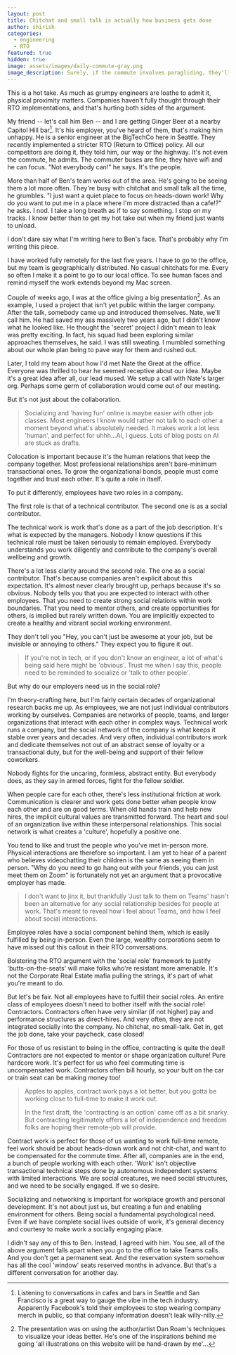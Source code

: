 ```yaml
---
layout: post
title: Chitchat and small talk is actually how business gets done
author: shirish
categories:
  - engineering
  - RTO
featured: true
hidden: true
image: assets/images/daily-commute-gray.png
image_description: Surely, if the commute involves paragliding, they'll make alternative arrangements. Illustration is mine, done on Kindle scribe.
---
```


This is a hot take. As much as grumpy engineers are loathe to admit it, physical proximity matters. Companies haven't fully thought through their RTO implementations, and that's hurting both sides of the argument.

 My friend -- let's call him Ben -- and I are getting Ginger Beer at a nearby Capitol Hill bar[^1]. It's his employer, you've heard of them, that's making him unhappy. He is a senior engineer at  the BigTechCo here in Seattle. They recently implemented a stricter RTO (Return to Office) policy. All our competitors are doing it, they told him, our way or the highway. It's not even the commute, he admits. The commuter buses are fine, they have wifi and he can focus. "Not everybody can!" he says. It's the people.

[^1]: Listening to conversations in cafes and bars in Seattle and San Francisco is a great way to gauge the vibe in the tech industry. Apparently Facebook's told their employees to stop wearing company merch in public, so that company information doesn't leak willy-nilly.

More than half of Ben's team works out of the area. He's going to be seeing them a lot more often. They're busy with chitchat and small talk all the time, he grumbles. "I just want a quiet place to focus on heads-down work! Why do you want to put me in a place where I'm more distracted than a cafe!?" he asks. I nod. I take a long breath as if to say something. I stop on my tracks. I know better than to get my hot take out when my friend just wants to unload.

I don't dare say what I'm writing here to Ben's face. That's probably why I'm writing this piece.

I have worked fully remotely for the last five years. I have to go to the office, but my team is geographically distributed. No casual chitchats for me. Every so often I make it a point to go to our local office. To see human faces and remind myself the work extends beyond my Mac screen.

Couple of weeks ago, I was at the office giving a big presentation[^2]. As an example, I used a project that isn't yet public within the larger company. After the talk, somebody came up and introduced themselves. Nate, we'll call him. He had saved my ass massively two years ago, but I didn't know what he looked like. He thought the 'secret' project I didn't mean to leak was pretty exciting. In fact, his squad had been exploring similar approaches themselves, he said. I was still sweating. I mumbled something about our whole plan being to pave way for them and rushed out.

[^2]: The presentation was on using the author/artist Dan Roam's techniques to visualize your ideas better. He's one of the inspirations behind me going 'all illustrations on this website will be hand-drawn by me'...

Later, I told my team about how I'd met Nate the Great at the office. Everyone was thrilled to hear he seemed receptive about our idea. Maybe it's a great idea after all, our lead mused. We setup a call with Nate's larger org. Perhaps some germ of collaboration would come out of our meeting.

But it's not just about the collaboration.

<aside class="pquote">
    <blockquote>
        <p> Socializing and 'having fun' online is maybe easier with other job classes. Most engineers I know would rather not talk to each other a moment beyond what's absolutely  needed. It makes work a lot less 'human', and perfect for uhhh...AI, I guess. Lots of blog posts on AI are stuck as drafts.</p>
    </blockquote>
</aside>


Colocation is important because it's the human relations that keep the company together. Most professional relationships aren't bare-minimum transactional ones. To grow the organizational bonds, people must come together and trust each other. It's quite a role in itself.

To put it differently, employees have two roles in a company.

The first role is that of a technical contributor. The second one is as a social contributor.

The technical work is work that's done as a part of the job description. It's what is expected by the managers. Nobody I know questions if this technical role must be taken seriously to remain employed. Everybody understands you work diligently and contribute to the company's overall wellbeing and growth.

There's a lot less clarity around the second role. The one as a social contributor. That's because companies aren't explicit about this expectation. It's almost never clearly brought up, perhaps because it's so obvious. Nobody tells you that you are expected to interact with other employees. That you need to create strong social relations within work boundaries. That you need to mentor others, and create opportunities for others, is implied but rarely written down. You are implicitly expected to create a healthy and vibrant social working environment.

They don't tell you "Hey, you can't just be awesome at your job, but be invisible or annoying to others." They expect you to figure it out.

<aside class="pquote">
    <blockquote>
        <p> If you're not in tech, or if you don't know an engineer, a lot of what's being said here might be 'obvious'. Trust me when I say this, people need to be reminded to socialize or 'talk to other people'.</p>
    </blockquote>
</aside>


But why do our employers need us in the social role?

I'm theory-crafting here, but I'm fairly certain decades of organizational research backs me up. As employees, we are not just individual contributors working by ourselves. Companies are networks of people, teams, and larger organizations that interact with each other in complex ways. Technical work runs a company, but the social network of the company is what keeps it stable over years and decades. And very often, individual contributors work and dedicate themselves not out of an abstract sense of loyalty or a transactional duty, but for the well-being and support of their fellow coworkers.

Nobody fights for the uncaring, formless, abstract entity. But everybody does, as they say in armed forces, fight for the fellow soldier.

When people care for each other, there's less institutional friction at work. Communication is clearer and work gets done better when people know each other and are on good terms. When old hands train and help new hires, the implicit cultural values are transmitted forward. The heart and soul of an organization live within these interpersonal relationships. This social network is what creates a 'culture', hopefully a positive one.

You tend to like and trust the people who you've met in-person more. Physical interactions are therefore so important. I am yet to hear of a parent who believes videochatting their children is the same as seeing them in person. "Why do you need to go hang out with your friends, you can just meet them on Zoom" is fortunately not yet an argument that a provocative employer has made.

<aside class="pquote">
    <blockquote>
        <p> I don't want to jinx it, but thankfully 'Just talk to them on Teams' hasn't been an alternative for any social relationship besides for people at work. That's meant to reveal how i feel about Teams, and how I feel about social interactions.</p>
    </blockquote>
</aside>

Employee roles have a social component behind them, which is easily fulfilled by being in-person. Even the large, wealthy corporations seem to have missed out this callout in their RTO conversations. 

Bolstering the RTO argument with the 'social role' framework to justify 'butts-on-the-seats' will make folks who're resistant more amenable. It's not the Corporate Real Estate mafia pulling the strings, it's part of what you're meant to do.

But let's be fair. Not all employees have to fulfill their social roles. An entire class of employees  doesn't need to bother itself with the social role! Contractors. Contractors often have very similar (if not higher) pay and performance structures as direct-hires. And very often, they are not integrated socially into the company. No chitchat, no small-talk. Get in, get the job done, take your paycheck, case closed!

For those of us resistant to being in the office, contracting is quite the deal! Contractors are not expected to mentor or shape organization culture! Pure hardcore work. It's perfect for us who feel commuting time is uncompensated work. Contractors often bill hourly, so your butt on the car or train seat can be making money too!

<aside class="pquote">
    <blockquote>
        <p> Apples to apples, contract work pays a lot better, but you gotta be working close to full-time to make it work out.</p>
        <p> In the first draft, the 'contracting is an option' came off as a bit snarky. But contracting legitimately offers a lot of independence and freedom folks are hoping their remote-job will provide. </p>
    </blockquote>
</aside>

Contract work is perfect for those of us wanting to work full-time remote, feel work should be about heads-down work and not chit-chat, and want to be compensated for the commute time. After all, companies are in the end, a bunch of people working with each other. 'Work' isn't objective transactional technical steps done by autonomous independent systems with limited interactions. We are social creatures, we need social structures, and we need to be socially engaged. If we so desire.

Socializing and networking is important for workplace growth and personal development. It's not about just us, but creating a fun and enabling environment for others. Being social a fundamental psychological need. Even if we have complete social lives outside of work, it's general decency and courtesy to make work a socially engaging place.

I didn't say any of this to Ben. Instead, I agreed with him. You see, all of the above argument falls apart when you go to the office to take Teams calls. And you don't get a permanent seat. And the reservation system somehow has all the cool 'window' seats reserved months in advance. But that's a different conversation for another day.
